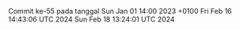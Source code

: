 Commit ke-55 pada tanggal Sun Jan 01 14:00 2023 +0100
Fri Feb 16 14:43:06 UTC 2024
Sun Feb 18 13:24:01 UTC 2024

